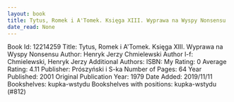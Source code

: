 ```yaml
---
layout: book
title: Tytus, Romek i A'Tomek. Księga XIII. Wyprawa na Wyspy Nonsensu
date_read: None
---
```


Book Id: 12214259
Title: Tytus, Romek i A'Tomek. Księga XIII. Wyprawa na Wyspy Nonsensu
Author: Henryk Jerzy Chmielewski
Author l-f: Chmielewski, Henryk Jerzy
Additional Authors: 
ISBN: 
My Rating: 0
Average Rating: 4.11
Publisher: Prószyński i S-ka
Number of Pages: 64
Year Published: 2001
Original Publication Year: 1979
Date Added: 2019/11/11
Bookshelves: kupka-wstydu
Bookshelves with positions: kupka-wstydu (#812)

